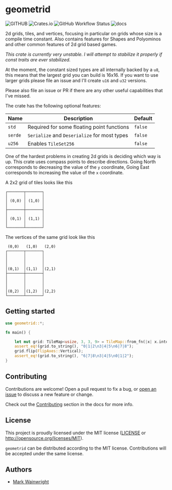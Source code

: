 # geometrid

![GITHUB](https://img.shields.io/github/last-commit/wainwrightmark/geometrid)
![Crates.io](https://img.shields.io/crates/v/geometrid)
![GitHub Workflow Status](https://img.shields.io/github/actions/workflow/status/wainwrightmark/geometrid/build.yml)
![docs](https://img.shields.io/docsrs/geometrid)


2d grids, tiles, and vertices, focusing in particular on grids whose size is a compile time constant. Also contains features for Shapes and Polyominos and other common features of 2d grid based games.

_This crate is currently very unstable. I will attempt to stabilize it properly if const traits are ever stabilized._

At the moment, the constant sized types are all internally backed by a `u8`, this means that the largest grid you can build is 16x16. If you want to use larger grids please file an issue and I'll create `u16` and `u32` versions.

Please also file an issue or PR if there are any other useful capabilities that I've missed.

The crate has the following optional features:

| Name    | Description                                  | Default |
| ------- | -------------------------------------------- | ------- |
| `std`   | Required for some floating point functions   | `false` |
| `serde` | `Serialize` and `Deserialize` for most types | `false` |
| `u256`  | Enables `TileSet256`                         | `false` |

One of the hardest problems in creating 2d grids is deciding which way is up. This crate uses compass points to describe directions. Going North corresponds to decreasing the value of the `y` coordinate, Going East corresponds to increasing the value of the `x` coordinate.

A 2x2 grid of tiles looks like this

```
┌───────┬───────┐
│       │       │
│ (0,0) │ (1,0) │
│       │       │
├───────┼───────┤
│       │       │
│ (0,1) │ (1,1) │
│       │       │
└───────┴───────┘
```

The vertices of the same grid look like this
```
 (0,0)   (1,0)   (2,0)
┌───────┬───────┐
│       │       │
│       │       │
│       │       │
│(0,1)  │(1,1)  │(2,1)
├───────┼───────┤
│       │       │
│       │       │
│       │       │
│(0,2)  │(1,2)  │(2,2)
└───────┴───────┘
```

## Getting started

```rust
use geometrid::*;

fn main() {

    let mut grid: TileMap<usize, 3, 3, 9> = TileMap::from_fn(|x| x.into());
    assert_eq!(grid.to_string(), "0|1|2\n3|4|5\n6|7|8");
    grid.flip(FlipAxes::Vertical);
    assert_eq!(grid.to_string(), "6|7|8\n3|4|5\n0|1|2");
}
```

## Contributing

Contributions are welcome! Open a pull request to fix a bug, or [open an issue][]
to discuss a new feature or change.

Check out the [Contributing][] section in the docs for more info.

[contributing]: CONTRIBUTING.md
[open an issue]: https://github.com/wainwrightmark/geometrid/issues

## License

This project is proudly licensed under the MIT license ([LICENSE](LICENSE)
or http://opensource.org/licenses/MIT).

`geometrid` can be distributed according to the MIT license. Contributions
will be accepted under the same license.

## Authors

- [Mark Wainwright](https://github.com/wainwrightmark)

